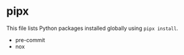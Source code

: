 # pipx

This file lists Python packages installed globally using `pipx install`.

- pre-commit
- nox

